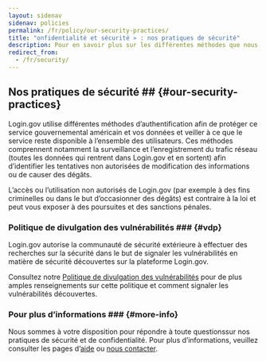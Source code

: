 ```yaml
---
layout: sidenav
sidenav: policies
permalink: /fr/policy/our-security-practices/
title: "onfidentialité et sécurité » : nos pratiques de sécurité"
description: Pour en savoir plus sur les différentes méthodes que nous utilisons afin de protéger ce service gouvernemental américain et vos données et veiller à ce que le service reste disponible à l’ensemble des utilisateurs.
redirect_from:
  - /fr/security/
---
```


## Nos pratiques de sécurité ## {#our-security-practices}
 Login.gov utilise différentes méthodes d’authentification afin de protéger ce service gouvernemental américain et vos données et veiller à ce que le service reste disponible à l’ensemble des utilisateurs. Ces méthodes comprennent notamment la surveillance et l’enregistrement du trafic réseau (toutes les données qui rentrent dans Login.gov et en sortent) afin d’identifier les tentatives non autorisées de modification des informations ou de causer des dégâts.

L’accès ou l’utilisation non autorisés de Login.gov (par exemple à des fins criminelles ou dans le but d’occasionner des dégâts) est contraire à la loi et peut vous exposer à des poursuites et des sanctions pénales.

### Politique de divulgation des vulnérabilités ### {#vdp}
Login.gov autorise la communauté de sécurité extérieure à effectuer des recherches sur la sécurité dans le but de signaler les vulnérabilités en matière de sécurité découvertes sur la plateforme Login.gov.

Consultez notre [Politique de divulgation des vulnérabilités](https://handbook.tts.gsa.gov/general-information-and-resources/tech-policies/responding-to-public-disclosure-vulnerabilities/) pour de plus amples renseignements sur cette politique et comment signaler les vulnérabilités découvertes.

### Pour plus d’informations ### {#more-info}

Nous sommes à votre disposition pour répondre à toute questionssur nos pratiques de sécurité et de confidentialité. Pour plus d’informations, veuillez consulter les pages d’[aide](/help/) ou [nous contacter](/contact/).
